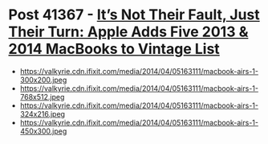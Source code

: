 # Post 41367 - [It&#8217;s Not Their Fault, Just Their Turn: Apple Adds Five 2013 &#038; 2014 MacBooks to Vintage List](https://www.ifixit.com/News/41367/its-not-their-fault-just-their-turn-apple-adds-five-2013-2014-macbooks-to-vintage-list)

- https://valkyrie.cdn.ifixit.com/media/2014/04/05163111/macbook-airs-1-300x200.jpeg
- https://valkyrie.cdn.ifixit.com/media/2014/04/05163111/macbook-airs-1-768x512.jpeg
- https://valkyrie.cdn.ifixit.com/media/2014/04/05163111/macbook-airs-1-324x216.jpeg
- https://valkyrie.cdn.ifixit.com/media/2014/04/05163111/macbook-airs-1-450x300.jpeg

